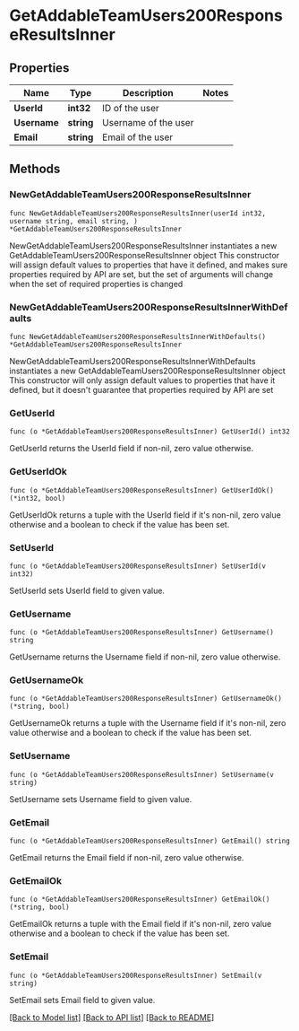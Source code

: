 # GetAddableTeamUsers200ResponseResultsInner

## Properties

Name | Type | Description | Notes
------------ | ------------- | ------------- | -------------
**UserId** | **int32** | ID of the user | 
**Username** | **string** | Username of the user | 
**Email** | **string** | Email of the user | 

## Methods

### NewGetAddableTeamUsers200ResponseResultsInner

`func NewGetAddableTeamUsers200ResponseResultsInner(userId int32, username string, email string, ) *GetAddableTeamUsers200ResponseResultsInner`

NewGetAddableTeamUsers200ResponseResultsInner instantiates a new GetAddableTeamUsers200ResponseResultsInner object
This constructor will assign default values to properties that have it defined,
and makes sure properties required by API are set, but the set of arguments
will change when the set of required properties is changed

### NewGetAddableTeamUsers200ResponseResultsInnerWithDefaults

`func NewGetAddableTeamUsers200ResponseResultsInnerWithDefaults() *GetAddableTeamUsers200ResponseResultsInner`

NewGetAddableTeamUsers200ResponseResultsInnerWithDefaults instantiates a new GetAddableTeamUsers200ResponseResultsInner object
This constructor will only assign default values to properties that have it defined,
but it doesn't guarantee that properties required by API are set

### GetUserId

`func (o *GetAddableTeamUsers200ResponseResultsInner) GetUserId() int32`

GetUserId returns the UserId field if non-nil, zero value otherwise.

### GetUserIdOk

`func (o *GetAddableTeamUsers200ResponseResultsInner) GetUserIdOk() (*int32, bool)`

GetUserIdOk returns a tuple with the UserId field if it's non-nil, zero value otherwise
and a boolean to check if the value has been set.

### SetUserId

`func (o *GetAddableTeamUsers200ResponseResultsInner) SetUserId(v int32)`

SetUserId sets UserId field to given value.


### GetUsername

`func (o *GetAddableTeamUsers200ResponseResultsInner) GetUsername() string`

GetUsername returns the Username field if non-nil, zero value otherwise.

### GetUsernameOk

`func (o *GetAddableTeamUsers200ResponseResultsInner) GetUsernameOk() (*string, bool)`

GetUsernameOk returns a tuple with the Username field if it's non-nil, zero value otherwise
and a boolean to check if the value has been set.

### SetUsername

`func (o *GetAddableTeamUsers200ResponseResultsInner) SetUsername(v string)`

SetUsername sets Username field to given value.


### GetEmail

`func (o *GetAddableTeamUsers200ResponseResultsInner) GetEmail() string`

GetEmail returns the Email field if non-nil, zero value otherwise.

### GetEmailOk

`func (o *GetAddableTeamUsers200ResponseResultsInner) GetEmailOk() (*string, bool)`

GetEmailOk returns a tuple with the Email field if it's non-nil, zero value otherwise
and a boolean to check if the value has been set.

### SetEmail

`func (o *GetAddableTeamUsers200ResponseResultsInner) SetEmail(v string)`

SetEmail sets Email field to given value.



[[Back to Model list]](../README.md#documentation-for-models) [[Back to API list]](../README.md#documentation-for-api-endpoints) [[Back to README]](../README.md)


